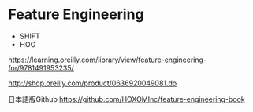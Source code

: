 # Feature Engineering

* SHIFT
* HOG

https://learning.oreilly.com/library/view/feature-engineering-for/9781491953235/

http://shop.oreilly.com/product/0636920049081.do

日本語版Github
https://github.com/HOXOMInc/feature-engineering-book

